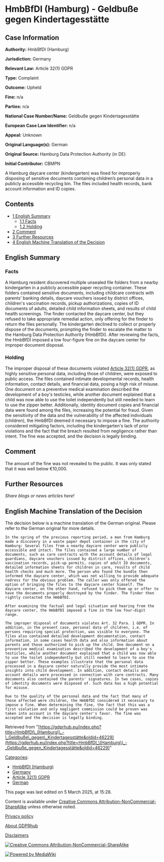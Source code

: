 # HmbBfDI (Hamburg) - Geldbuße gegen Kindertagesstätte

## Case Information

**Authority:** HmbBfDI (Hamburg)

**Jurisdiction:** Germany

**Relevant Law:** Article 32(1) GDPR

**Type:** Complaint

**Outcome:** Upheld

**Fine:** n/a

**Parties:** n/a

**National Case Number/Name:** Geldbuße gegen Kindertagesstätte

**European Case Law Identifier:** n/a

**Appeal:** Unknown

**Original Language(s):** German

**Original Source:** Hamburg Data Protection Authority (in DE)

**Initial Contributor:** CBMPN

A Hamburg daycare center (kindergarten) was fined for improperly disposing of sensitive documents containing children’s personal data in a publicly accessible recycling bin. The files included health records, bank account information and ID copies.

## Contents

*   [1 English Summary](#English_Summary)
    *   [1.1 Facts](#Facts)
    *   [1.2 Holding](#Holding)
*   [2 Comment](#Comment)
*   [3 Further Resources](#Further_Resources)
*   [4 English Machine Translation of the Decision](#English_Machine_Translation_of_the_Decision)

## English Summary

### Facts

A Hamburg resident discovered multiple unsealed file folders from a nearby kindergarten in a publicly accessible paper recycling container. These folders contained sensitive documents, including childcare contracts with parents' banking details, daycare vouchers issued by district offices, children's vaccination records, pickup authorizations, copies of ID documents of adults, detailed child information sheets, and results of child health screenings. The finder contacted the daycare center, but they refused to take appropriate remedial action, only offering for the finder to return the files personally. The kindergarten declined to collect or properly dispose of the documents, prompting the finder to escalate the matter to the Hamburg Data Protection Authority (HmbBfDI). After reviewing the facts, the HmbBfDI imposed a low four-figure fine on the daycare center for improper document disposal.

### Holding

The improper disposal of these documents violated [Article 32(1) GDPR](/index.php?title=Article_32_GDPR#1 "Article 32 GDPR"), as highly sensitive personal data, including those of children, were exposed to public access. The files contained intimate developmental records, health information, contact details, and financial data, posing a high risk of misuse. One document on a preventive medical examination described the development of a boy's testicles, while another document explained that a child was now able to use the toilet independently but still needed to learn to use the zipper better. Additionally, identity document copies and financial data were found among the files, increasing the potential for fraud. Given the sensitivity of the data and the vulnerability of the affected individuals (children), the HmbBfDI deemed it necessary to impose a fine. The authority considered mitigating factors, including the kindergarten's lack of prior violations and the fact that the breach resulted from negligence rather than intent. The fine was accepted, and the decision is legally binding.

## Comment

The amount of the fine was not revealed to the public. It was only stated that it was well below €10,000.

## Further Resources

_Share blogs or news articles here!_

## English Machine Translation of the Decision

The decision below is a machine translation of the German original. Please refer to the German original for more details.

```
In the spring of the previous reporting period, a man from Hamburg made a discovery in a waste paper depot container in the city of Hamburg: Several files from a nearby daycare center were publicly accessible and intact. The files contained a large number of documents, such as care contracts with the account details of legal guardians, daycare vouchers issued by district offices, children's vaccination records, pick-up permits, copies of adult ID documents, detailed information sheets for children in care, results of child health checks and much more. The person who found the bundle then informed the daycare center, which was not willing to provide adequate redress for the obvious problem. The caller was only offered the option of bringing the files to the daycare center himself. The daycare center, on the other hand, refused to pick them up or offer to have the documents properly destroyed by the finder. The finder then rightly contacted the HmbBfDI.

After examining the factual and legal situation and hearing from the daycare center, the HmbBfDI imposed a fine in the low four-digit range.

The improper disposal of documents violates Art. 32 Para. 1 GDPR. In addition, in the present case, personal data of children, i.e. of persons requiring special protection, was visible to everyone. The files also contained detailed development documentation, contact information, in some cases health data and also information about parents and those authorized to pick up the child. One document on a preventive medical examination described the development of a boy's testicles, while another document explained that a child was now able to use the toilet independently but still needed to learn to use the zipper better. These examples illustrate that the personal data processed in a daycare center naturally provide the most intimate insights into child development. In addition, contact details and account details were processed in connection with care contracts. Many documents also contained the parents' signatures. In two cases, copies of identity documents were disposed of. Such data has a high potential for misuse.

Due to the quality of the personal data and the fact that many of those affected were children, the HmbBfDI considered it necessary to impose a fine. When determining the fine, the fact that this was a first violation and only negligent commission could be proven was taken into account in the daycare center's favor. The fine was accepted and the decision is legally binding.

```

Retrieved from "[https://gdprhub.eu/index.php?title=HmbBfDI\_(Hamburg)\_-\_Geldbuße\_gegen\_Kindertagesstätte&oldid=46229](https://gdprhub.eu/index.php?title=HmbBfDI_\(Hamburg\)_-_Geldbuße_gegen_Kindertagesstätte&oldid=46229)"

[Categories](/index.php?title=Special:Categories "Special:Categories"):

*   [HmbBfDI (Hamburg)](/index.php?title=Category:HmbBfDI_\(Hamburg\) "Category:HmbBfDI (Hamburg)")
*   [Germany](/index.php?title=Category:Germany "Category:Germany")
*   [Article 32(1) GDPR](/index.php?title=Category:Article_32\(1\)_GDPR "Category:Article 32(1) GDPR")
*   [German](/index.php?title=Category:German "Category:German")

This page was last edited on 5 March 2025, at 15:28.

Content is available under [Creative Commons Attribution-NonCommercial-ShareAlike](https://creativecommons.org/licenses/by-nc-sa/4.0/) unless otherwise noted.

[Privacy policy](/index.php?title=GDPRhub:Privacy_policy)

[About GDPRhub](/index.php?title=GDPRhub:About)

[Disclaimers](/index.php?title=GDPRhub:General_disclaimer)

[![Creative Commons Attribution-NonCommercial-ShareAlike](/resources/assets/licenses/cc-by-nc-sa.png)](https://creativecommons.org/licenses/by-nc-sa/4.0/)

[![Powered by MediaWiki](/resources/assets/poweredby_mediawiki_88x31.png)](https://www.mediawiki.org/)